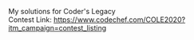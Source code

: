 My solutions for Coder's Legacy <br />
Contest Link: https://www.codechef.com/COLE2020?itm_campaign=contest_listing
